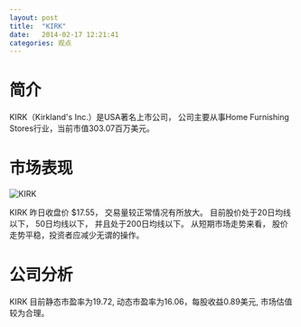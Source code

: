 ```yaml
---
layout: post
title:  "KIRK"
date:   2014-02-17 12:21:41
categories: 观点
---
```


# 简介
KIRK（Kirkland's Inc.）是USA著名上市公司，
公司主要从事Home Furnishing Stores行业，当前市值303.07百万美元。

# 市场表现

![KIRK](http://finviz.com/chart.ashx?t=KIRK&ty=c&ta=1&p=d&s=l)

KIRK 昨日收盘价 $17.55，
交易量较正常情况有所放大。
目前股价处于20日均线以下，
50日均线以下，
并且处于200日均线以下。
从短期市场走势来看，
股价走势平稳，投资者应减少无谓的操作。

# 公司分析
KIRK 目前静态市盈率为19.72, 动态市盈率为16.06，每股收益0.89美元,
市场估值较为合理。
